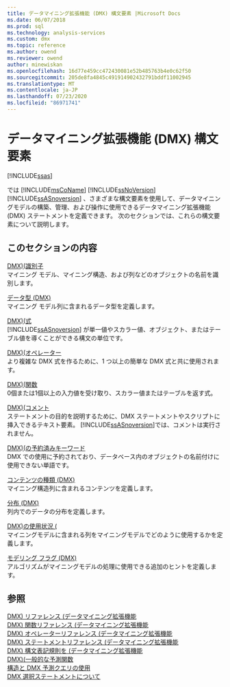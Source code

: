 ```yaml
---
title: データマイニング拡張機能 (DMX) 構文要素 |Microsoft Docs
ms.date: 06/07/2018
ms.prod: sql
ms.technology: analysis-services
ms.custom: dmx
ms.topic: reference
ms.author: owend
ms.reviewer: owend
author: minewiskan
ms.openlocfilehash: 16d77e459cc472430081e52b485763b4e0c62f50
ms.sourcegitcommit: 205de8fa4845c491914902432791bddf11002945
ms.translationtype: MT
ms.contentlocale: ja-JP
ms.lasthandoff: 07/23/2020
ms.locfileid: "86971741"
---
```

# <a name="data-mining-extensions-dmx-syntax-elements"></a>データマイニング拡張機能 (DMX) 構文要素
[!INCLUDE[ssas](../includes/applies-to-version/ssas.md)]

  では [!INCLUDE[msCoName](../includes/msconame-md.md)] [!INCLUDE[ssNoVersion](../includes/ssnoversion-md.md)] [!INCLUDE[ssASnoversion](../includes/ssasnoversion-md.md)] 、さまざまな構文要素を使用して、データマイニングモデルの構築、管理、および操作に使用できるデータマイニング拡張機能 (DMX) ステートメントを定義できます。 次のセクションでは、これらの構文要素について説明します。  
  
## <a name="in-this-section"></a>このセクションの内容  
 [DMX&#41;&#40;識別子](../dmx/identifiers-dmx.md)  
 マイニング モデル、マイニング構造、および列などのオブジェクトの名前を識別します。  
  
 [データ型 (DMX)](../dmx/data-types-dmx.md)  
 マイニング モデル列に含まれるデータ型を定義します。  
  
 [DMX&#41;&#40;式](../dmx/expressions-dmx.md)  
 [!INCLUDE[ssASnoversion](../includes/ssasnoversion-md.md)] が単一値やスカラー値、オブジェクト、またはテーブル値を導くことができる構文の単位です。  
  
 [DMX&#41;&#40;オペレーター](../dmx/operators-dmx.md)  
 より複雑な DMX 式を作るために、1 つ以上の簡単な DMX 式と共に使用されます。  
  
 [DMX&#41;&#40;関数](../dmx/functions-dmx.md)  
 0個または1個以上の入力値を受け取り、スカラー値またはテーブルを返す式。  
  
 [DMX&#41;&#40;コメント](../dmx/comments-dmx.md)  
 ステートメントの目的を説明するために、DMX ステートメントやスクリプトに挿入できるテキスト要素。 [!INCLUDE[ssASnoversion](../includes/ssasnoversion-md.md)]では、コメントは実行されません。  
  
 [DMX&#41;&#40;の予約済みキーワード](../dmx/reserved-keywords-dmx.md)  
 DMX での使用に予約されており、データベース内のオブジェクトの名前付けに使用できない単語です。  
  
 [コンテンツの種類 (DMX)](../dmx/content-types-dmx.md)  
 マイニング構造列に含まれるコンテンツを定義します。  
  
 [分布 &#40;DMX&#41;](../dmx/distributions-dmx.md)  
 列内でのデータの分布を定義します。  
  
 [DMX&#41;の使用状況 &#40;](../dmx/usage-dmx.md)  
 マイニングモデルに含まれる列をマイニングモデルでどのように使用するかを定義します。  
  
 [モデリング フラグ (DMX)](../dmx/modeling-flags-dmx.md)  
 アルゴリズムがマイニングモデルの処理に使用できる追加のヒントを定義します。  
  
## <a name="see-also"></a>参照  
 [DMX&#41; リファレンス &#40;データマイニング拡張機能](../dmx/data-mining-extensions-dmx-reference.md)   
 [DMX&#41; 関数リファレンス &#40;データマイニング拡張機能](../dmx/data-mining-extensions-dmx-function-reference.md)   
 [DMX&#41; オペレーターリファレンス &#40;データマイニング拡張機能](../dmx/data-mining-extensions-dmx-operator-reference.md)   
 [DMX&#41; ステートメントリファレンス &#40;データマイニング拡張機能](../dmx/data-mining-extensions-dmx-statements.md)   
 [DMX&#41; 構文表記規則を &#40;データマイニング拡張機能](../dmx/data-mining-extensions-dmx-syntax-conventions.md)   
 [DMX&#41;&#40;一般的な予測関数](../dmx/general-prediction-functions-dmx.md)   
 [構造と DMX 予測クエリの使用](../dmx/structure-and-usage-of-dmx-prediction-queries.md)   
 [DMX 選択ステートメントについて](../dmx/understanding-the-dmx-select-statement.md)  
  
  
